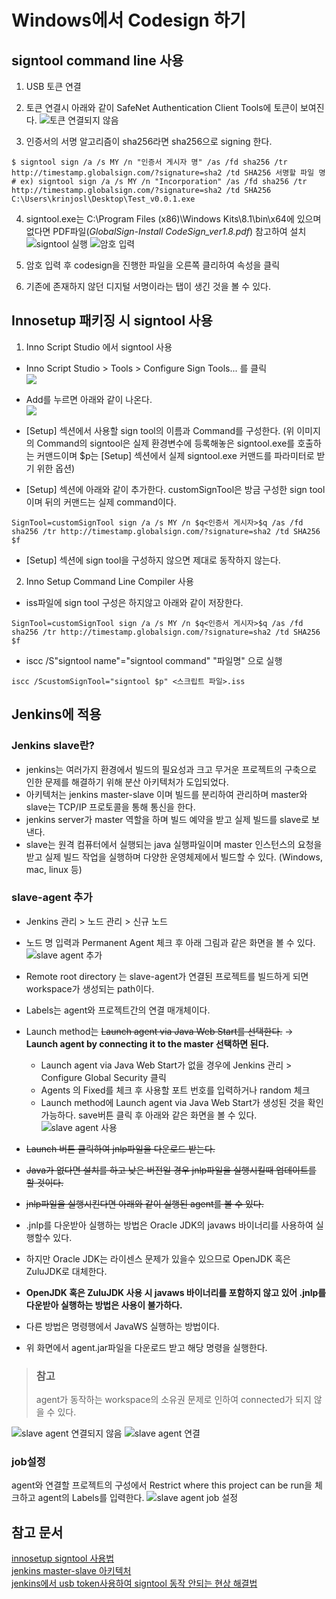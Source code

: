 # Windows에서 Codesign 하기

## signtool command line 사용
1. USB 토큰 연결
2. 토큰 연결시 아래와 같이 SafeNet Authentication Client Tools에 토큰이 보여진다.
![토큰 연결되지 않음](./images/global-sign-tool1.png)

3. 인증서의 서명 알고리즘이 sha256라면 sha256으로 signing 한다.
```
$ signtool sign /a /s MY /n "인증서 게시자 명" /as /fd sha256 /tr http://timestamp.globalsign.com/?signature=sha2 /td SHA256 서명할 파일 명
# ex) signtool sign /a /s MY /n "Incorporation" /as /fd sha256 /tr http://timestamp.globalsign.com/?signature=sha2 /td SHA256 C:\Users\krinjosl\Desktop\Test_v0.0.1.exe
```

4. signtool.exe는 C:\Program Files (x86)\Windows Kits\8.1\bin\x64에 있으며 없다면 PDF파일(*GlobalSign-Install CodeSign_ver1.8.pdf*) 참고하여 설치  
![signtool 실행](./images/execute-sign-tool.png)
![암호 입력](./images/enter-password-sign-tool.png)

5. 암호 입력 후 codesign을 진행한 파일을 오른쪽 클리하여 속성을 클릭
6. 기존에 존재하지 않던 디지털 서명이라는 탭이 생긴 것을 볼 수 있다.

## Innosetup 패키징 시 signtool 사용
1. Inno Script Studio 에서 signtool 사용
- Inno Script Studio > Tools > Configure Sign Tools... 를 클릭  
![](./images/innosetup-signtool1.png)  
- Add를 누르면 아래와 같이 나온다.  
![](./images/innosetup-signtool2.png)

- [Setup] 섹션에서 사용할 sign tool의 이름과 Command를 구성한다. (위 이미지의 Command의 signtool은 실제 환경변수에 등록해놓은 signtool.exe를 호출하는 커맨드이며 $p는 [Setup] 섹션에서 실제 signtool.exe 커맨드를 파라미터로 받기 위한 옵션)  
- [Setup] 섹션에 아래와 같이 추가한다. customSignTool은 방금 구성한 sign tool이며 뒤의 커맨드는 실제 command이다.
```
SignTool=customSignTool sign /a /s MY /n $q<인증서 게시자>$q /as /fd sha256 /tr http://timestamp.globalsign.com/?signature=sha2 /td SHA256 $f
```
- [Setup] 섹션에 sign tool을 구성하지 않으면 제대로 동작하지 않는다.

2. Inno Setup Command Line Compiler 사용 
- iss파일에 sign tool 구성은 하지않고 아래와 같이 저장한다. 
```
SignTool=customSignTool sign /a /s MY /n $q<인증서 게시자>$q /as /fd sha256 /tr http://timestamp.globalsign.com/?signature=sha2 /td SHA256 $f
```
- iscc /S"signtool name"="signtool command" "파일명" 으로 실행  
```
iscc /ScustomSignTool="signtool $p" <스크립트 파일>.iss
```

## Jenkins에 적용
### Jenkins slave란?  
- jenkins는 여러가지 환경에서 빌드의 필요성과 크고 무거운 프로젝트의 구축으로 인한 문제를 해결하기 위해 분산 아키텍처가 도입되었다.  
- 아키텍처는 jenkins master-slave 이며 빌드를 분리하여 관리하며 master와 slave는 TCP/IP 프로토콜을 통해 통신을 한다.  
- jenkins server가 master 역할을 하며 빌드 예약을 받고 실제 빌드를 slave로 보낸다.  
- slave는 원격 컴퓨터에서 실행되는 java 실행파일이며 master 인스턴스의 요청을 받고 실제 빌드 작업을 실행하며 다양한 운영체제에서 빌드할 수 있다. (Windows, mac, linux 등)

### slave-agent 추가
- Jenkins 관리 > 노드 관리 > 신규 노드
- 노드 명 입력과 Permanent Agent 체크 후 아래 그림과 같은 화면을 볼 수 있다.
![slave agent 추가](./images/slave-agent-config.png)
- Remote root directory 는 slave-agent가 연결된 프로젝트를 빌드하게 되면 workspace가 생성되는 path이다.  
- Labels는 agent와 프로젝트간의 연결 매개체이다.
- Launch method는 ~~Launch agent via Java Web Start를 선택한다.~~ → **Launch agent by connecting it to the master 선택하면 된다.**
  - Launch agent via Java Web Start가 없을 경우에 Jenkins 관리 > Configure Global Security 클릭
  - Agents 의 Fixed를 체크 후 사용할 포트 번호를 입력하거나 random 체크
  - Launch method에 Launch agent via Java Web Start가 생성된 것을 확인 가능하다.
save버튼 클릭 후 아래와 같은 화면을 볼 수 있다.
![slave agent 사용](./images/slave-agent-setting.png)

- ~~Launch 버튼 클릭하여 jnlp파일을 다운로드 받는다.~~
- ~~Java가 없다면 설치를 하고 낮은 버전일 경우 jnlp파일을 실행시킬때 업데이트를 할 것이다.~~
- ~~jnlp파일을 실행시킨다면 아래와 같이 실행된 agent를 볼 수 있다.~~
- .jnlp를 다운받아 실행하는 방법은 Oracle JDK의 javaws 바이너리를 사용하여 실행할수 있다.
- 하지만 Oracle JDK는 라이센스 문제가 있을수 있으므로 OpenJDK 혹은 ZuluJDK로 대체한다.
- **OpenJDK 혹은 ZuluJDK 사용 시 javaws 바이너리를 포함하지 않고 있어 .jnlp를 다운받아 실행하는 방법은 사용이 불가하다.**
- 다른 방법은 명령행에서 JavaWS 실행하는 방법이다.
- 위 화면에서 agent.jar파일을 다운로드 받고 해당 명령을 실행한다.
> ### 참고
> agent가 동작하는 workspace의 소유권 문제로 인하여 connected가 되지 않을 수 있다.

![slave agent 연결되지 않음](./images/slave-agent-disconnect.png)
![slave agent 연결](./images/slave-agent-connect.png)

### job설정 
agent와 연결할 프로젝트의 구성에서 Restrict where this project can be run을 체크하고 agent의 Labels를 입력한다.
![slave agent job 설정](./images/slave-agent-set-job.png)

## 참고 문서
[innosetup signtool 사용법](http://www.jrsoftware.org/ishelp/index.php?topic=compilercmdline)  
[jenkins master-slave 아키텍처](https://www.edureka.co/blog/jenkins-tutorial/)  
[jenkins에서 usb token사용하여 signtool 동작 안되는 현상 해결법](https://groups.google.com/forum/#!msg/jenkinsci-users/RQyUWZilrRE/CXcKW_MeMwAJ)  
